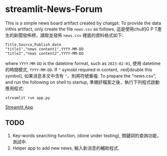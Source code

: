 # streamlit-News-Forum

This is a simple news board artifact created by chatgpt. To provide the data inthis artifact, only create the file `news.csv` as follows, 這是使用chu的G P T產生的新聞發佈榜，讀取並發佈 `news.csv` 裡面的資料格式如下:
```
Title,Source,Publish_date
"title1","news content1",YYYY-MM-DD
"title2","news content2",YYYY-MM-DD
```
where `YYYY-MM-DD` is the datetime format, such as `2023-02-01`, 使用 datetime 的時間模式, `YYYY-MM-DD`. If `"` symobl required in content, :red[double this symbol], 如果消息本文中含有 `"`，則將符號重複.
To prepare the "news.csv", and run the following on shell to startup, 準備好檔案之後，執行下列程式啟動應用程式:
```
streamlit run app.py
```
[Streamlit App](https://cchuang2009-streamlit-news-forum-app-9ayjmo.streamlit.app/)

TODO
---
1. Key-words searching function, (done under testing),  關鍵詞的查詢功能，測試中.
2. Helper app to add new news, 輸入新消息的輔助程式.
